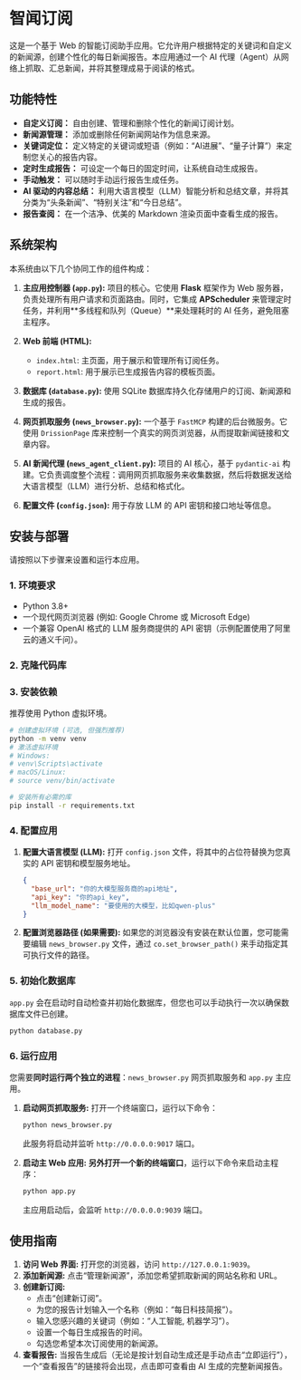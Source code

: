 # 智闻订阅

这是一个基于 Web 的智能订阅助手应用。它允许用户根据特定的关键词和自定义的新闻源，创建个性化的每日新闻报告。本应用通过一个 AI 代理（Agent）从网络上抓取、汇总新闻，并将其整理成易于阅读的格式。

## 功能特性

* **自定义订阅：** 自由创建、管理和删除个性化的新闻订阅计划。
* **新闻源管理：** 添加或删除任何新闻网站作为信息来源。
* **关键词定位：** 定义特定的关键词或短语（例如：“AI进展”、“量子计算”）来定制您关心的报告内容。
* **定时生成报告：** 可设定一个每日的固定时间，让系统自动生成报告。
* **手动触发：** 可以随时手动运行报告生成任务。
* **AI 驱动的内容总结：** 利用大语言模型（LLM）智能分析和总结文章，并将其分类为“头条新闻”、“特别关注”和“今日总结”。
* **报告查阅：** 在一个洁净、优美的 Markdown 渲染页面中查看生成的报告。

## 系统架构

本系统由以下几个协同工作的组件构成：

1.  **主应用控制器 (`app.py`):** 项目的核心。它使用 **Flask** 框架作为 Web 服务器，负责处理所有用户请求和页面路由。同时，它集成 **APScheduler** 来管理定时任务，并利用**多线程和队列（Queue）**来处理耗时的 AI 任务，避免阻塞主程序。

2.  **Web 前端 (HTML):**
    * `index.html`: 主页面，用于展示和管理所有订阅任务。
    * `report.html`: 用于展示已生成报告内容的模板页面。

3.  **数据库 (`database.py`):** 使用 SQLite 数据库持久化存储用户的订阅、新闻源和生成的报告。

4.  **网页抓取服务 (`news_browser.py`):** 一个基于 `FastMCP` 构建的后台微服务。它使用 `DrissionPage` 库来控制一个真实的网页浏览器，从而提取新闻链接和文章内容。

5.  **AI 新闻代理 (`news_agent_client.py`):** 项目的 AI 核心，基于 `pydantic-ai` 构建。它负责调度整个流程：调用网页抓取服务来收集数据，然后将数据发送给大语言模型（LLM）进行分析、总结和格式化。

6.  **配置文件 (`config.json`):** 用于存放 LLM 的 API 密钥和接口地址等信息。

## 安装与部署

请按照以下步骤来设置和运行本应用。

### 1. 环境要求

* Python 3.8+
* 一个现代网页浏览器 (例如: Google Chrome 或 Microsoft Edge)
* 一个兼容 OpenAI 格式的 LLM 服务商提供的 API 密钥（示例配置使用了阿里云的通义千问）。

### 2. 克隆代码库



### 3. 安装依赖

推荐使用 Python 虚拟环境。

```bash
# 创建虚拟环境 (可选, 但强烈推荐)
python -m venv venv
# 激活虚拟环境
# Windows:
# venv\Scripts\activate
# macOS/Linux:
# source venv/bin/activate

# 安装所有必需的库
pip install -r requirements.txt
```

### 4. 配置应用

1.  **配置大语言模型 (LLM):**
    打开 `config.json` 文件，将其中的占位符替换为您真实的 API 密钥和模型服务地址。
    ```json
    {
      "base_url": "你的大模型服务商的api地址",
      "api_key": "你的api_key",
      "llm_model_name": "要使用的大模型，比如qwen-plus"
    }
    ```

2.  **配置浏览器路径 (如果需要):**
    如果您的浏览器没有安装在默认位置，您可能需要编辑 `news_browser.py` 文件，通过 `co.set_browser_path()` 来手动指定其可执行文件的路径。

### 5. 初始化数据库

`app.py` 会在启动时自动检查并初始化数据库，但您也可以手动执行一次以确保数据库文件已创建。

```bash
python database.py
```

### 6. 运行应用

您需要**同时运行两个独立的进程**：`news_browser.py` 网页抓取服务和 `app.py` 主应用。

1.  **启动网页抓取服务:**
    打开一个终端窗口，运行以下命令：
    ```bash
    python news_browser.py
    ```
    此服务将启动并监听 `http://0.0.0.0:9017` 端口。

2.  **启动主 Web 应用:**
    **另外打开一个新的终端窗口**，运行以下命令来启动主程序：
    ```bash
    python app.py
    ```
    主应用启动后，会监听 `http://0.0.0.0:9039` 端口。

## 使用指南

1.  **访问 Web 界面:** 打开您的浏览器，访问 `http://127.0.0.1:9039`。
2.  **添加新闻源:** 点击“管理新闻源”，添加您希望抓取新闻的网站名称和 URL。
3.  **创建新订阅:**
    * 点击“创建新订阅”。
    * 为您的报告计划输入一个名称（例如：“每日科技简报”）。
    * 输入您感兴趣的关键词（例如：“人工智能, 机器学习”）。
    * 设置一个每日生成报告的时间。
    * 勾选您希望本次订阅使用的新闻源。
4.  **查看报告:** 当报告生成后（无论是按计划自动生成还是手动点击“立即运行”），一个“查看报告”的链接将会出现，点击即可查看由 AI 生成的完整新闻报告。